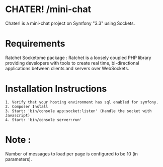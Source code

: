 # CHATER! /mini-chat
 Chater! is a mini-chat project on Symfony "3.3" using Sockets.
 
# Requirements

  Ratchet Socketome package : Ratchet is a loosely coupled PHP library
providing developers with tools to create real time, bi-directional
applications between clients and servers over WebSockets.

# Installation Instructions

    1. Verify that your hosting environment has sql enabled for symfony.
    2. Composer Install
    3. Start: 'bin/console app:socket:listen' (Handle the socket with Javascript)
    4. Start: 'bin/console server:run'
   
# Note :
   Number of messages to load per page is configured to be 10 (in parameters).

